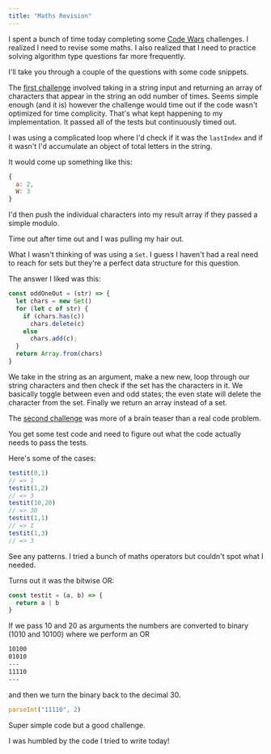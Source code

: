 ```yaml
---
title: "Maths Revision"
---
```


I spent a bunch of time today completing some [Code Wars](https://www.codewars.com/) challenges. I realized I need to revise some maths. I also realized that I need to practice solving algorithm type questions far more frequently.

I'll take you through a couple of the questions with some code snippets.

The [first challenge](https://www.codewars.com/kata/55b080eabb080cd6f8000035) involved taking in a string input and returning an array of characters that appear in the string an odd number of times. Seems simple enough (and it is) however the challenge would time out if the code wasn't optimized for time complicity. That's what kept happening to my implementation. It passed all of the tests but continuously timed out.   

I was using a complicated loop where I'd check if it was the `lastIndex` and if it wasn't I'd accumulate an object of total letters in the string.

It would come up something like this:

```js
{
  a: 2,
  W: 3
}
```

I'd then push the individual characters into my result array if they passed a simple modulo.

Time out after time out and I was pulling my hair out.

What I wasn't thinking of was using a `Set`. I guess I haven't had a real need to reach for sets but they're a perfect data structure for this question.

The answer I liked was this:

```js
const oddOneOut = (str) => {
  let chars = new Set()
  for (let c of str) {
    if (chars.has(c))
      chars.delete(c)
    else
      chars.add(c);
  }
  return Array.from(chars)
}
```

We take in the string as an argument, make a new new, loop through our string characters and then check if the set has the characters in it. We basically toggle between even and odd states; the even state will delete the character from the set. Finally we return an array instead of a set.

The [second challenge](https://www.codewars.com/kata/56d904db9963e9cf5000037d/javascript) was more of a brain teaser than a real code problem.

You get some test code and need to figure out what the code actually needs to pass the tests.

Here's some of the cases:

```js
testit(0,1)
// => 1
testit(1,2)
// => 3
testit(10,20)
// => 30
testit(1,1)
// => 1
testit(1,3)
// => 3
```

See any patterns. I tried a bunch of maths operators but couldn't spot what I needed.

Turns out it was the bitwise OR:

```js
const testit = (a, b) => {
  return a | b
}
```

If we pass 10 and 20 as arguments the numbers are converted to binary (1010 and 10100) where we perform an OR

```txt
10100
01010
---
11110
---
```

and then we turn the binary back to the decimal 30.

```js
parseInt("11110", 2)
```

Super simple code but a good challenge.

I was humbled by the code I tried to write today!